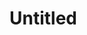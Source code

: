 # Untitled

[](Untitled%209f3112d7e9ed4c4eb6edc84aba42a520/Untitled%20adb572bc5cfb4887a1070bfc4e2502fe.md)